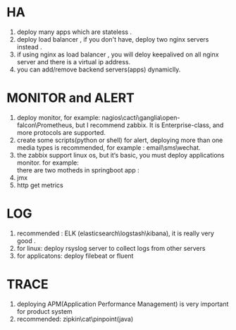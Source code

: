 # HA
1. deploy many apps which are stateless .
2. deploy load balancer , if you don't have, deploy two nginx servers instead .
3. if using nginx as load balancer , you will deloy keepalived on all nginx server  and there is a virtual ip address.
4. you can add/remove backend servers(apps) dynamiclly.

# MONITOR and ALERT
1. deploy monitor, for example: nagios\cacti\ganglia\open-falcon\Prometheus, but I recommend zabbix.
	It is Enterprise-class, and more protocols are supported.  
2. create some scripts(python or shell) for alert, deploying more than one media types is recommended, for example : email\sms\wechat.
3. the zabbix support linux os, but  it‘s basic, you must deploy applications monitor. for example:  
there are two motheds in springboot app :
1. jmx 
2. http get metrics

# LOG
1. recommended : ELK (elasticsearch\logstash\kibana), it is really very good .
2. for linux: deploy rsyslog server to collect logs from  other servers
3. for applicatons: deploy filebeat or fluent

# TRACE
1. deploying APM(Application Performance Management) is very important for product system
2. recommended: zipkin\cat\pinpoint(java)
